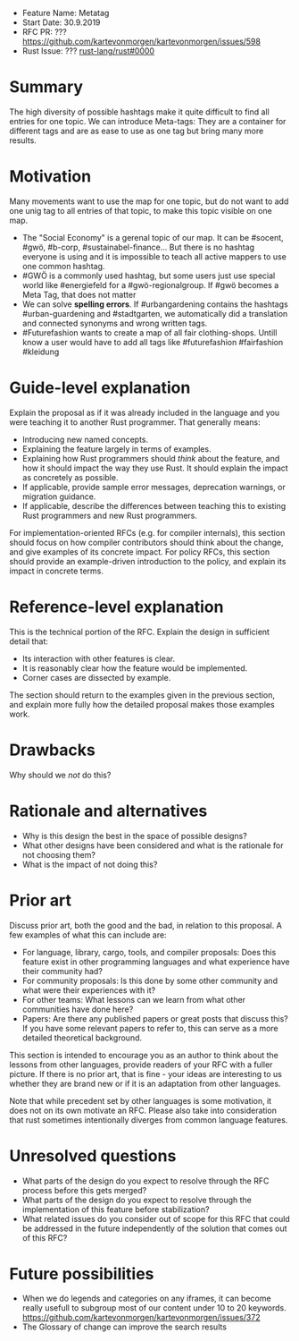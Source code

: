 - Feature Name: Metatag
- Start Date: 30.9.2019
- RFC PR: ??? https://github.com/kartevonmorgen/kartevonmorgen/issues/598
- Rust Issue: ??? [rust-lang/rust#0000](https://github.com/rust-lang/rust/issues/0000)

# Summary
[summary]: #summary

The high diversity of possible hashtags make it quite difficult to find all entries for one topic. We can introduce Meta-tags: They are a container for different tags and are as ease to use as one tag but bring many more results.

# Motivation
[motivation]: #motivation
Many movements want to use the map for one topic, but do not want to add one unig tag to all entries of that topic, to make this topic visible on one map.

- The "Social Economy" is a gerenal topic of our map. It can be #socent, #gwö, #b-corp, #sustainabel-finance... But there is no hashtag everyone is using and it is impossible to teach all active mappers to use one common hashtag.
- #GWÖ is a commonly used hashtag, but some users just use special world like #energiefeld for a #gwö-regionalgroup. If #gwö becomes a Meta Tag, that does not matter
- We can solve **spelling errors**. If #urbangardening contains the hashtags #urban-guardening and #stadtgarten, we automatically did a translation and connected synonyms and wrong written tags.
- #Futurefashion wants to create a map of all fair clothing-shops. Untill know a user would have to add all tags like #futurefashion #fairfashion #kleidung 

# Guide-level explanation
[guide-level-explanation]: #guide-level-explanation

Explain the proposal as if it was already included in the language and you were teaching it to another Rust programmer. That generally means:

- Introducing new named concepts.
- Explaining the feature largely in terms of examples.
- Explaining how Rust programmers should *think* about the feature, and how it should impact the way they use Rust. It should explain the impact as concretely as possible.
- If applicable, provide sample error messages, deprecation warnings, or migration guidance.
- If applicable, describe the differences between teaching this to existing Rust programmers and new Rust programmers.

For implementation-oriented RFCs (e.g. for compiler internals), this section should focus on how compiler contributors should think about the change, and give examples of its concrete impact. For policy RFCs, this section should provide an example-driven introduction to the policy, and explain its impact in concrete terms.

# Reference-level explanation
[reference-level-explanation]: #reference-level-explanation

This is the technical portion of the RFC. Explain the design in sufficient detail that:

- Its interaction with other features is clear.
- It is reasonably clear how the feature would be implemented.
- Corner cases are dissected by example.

The section should return to the examples given in the previous section, and explain more fully how the detailed proposal makes those examples work.

# Drawbacks
[drawbacks]: #drawbacks

Why should we *not* do this?

# Rationale and alternatives
[rationale-and-alternatives]: #rationale-and-alternatives

- Why is this design the best in the space of possible designs?
- What other designs have been considered and what is the rationale for not choosing them?
- What is the impact of not doing this?

# Prior art
[prior-art]: #prior-art

Discuss prior art, both the good and the bad, in relation to this proposal.
A few examples of what this can include are:

- For language, library, cargo, tools, and compiler proposals: Does this feature exist in other programming languages and what experience have their community had?
- For community proposals: Is this done by some other community and what were their experiences with it?
- For other teams: What lessons can we learn from what other communities have done here?
- Papers: Are there any published papers or great posts that discuss this? If you have some relevant papers to refer to, this can serve as a more detailed theoretical background.

This section is intended to encourage you as an author to think about the lessons from other languages, provide readers of your RFC with a fuller picture.
If there is no prior art, that is fine - your ideas are interesting to us whether they are brand new or if it is an adaptation from other languages.

Note that while precedent set by other languages is some motivation, it does not on its own motivate an RFC.
Please also take into consideration that rust sometimes intentionally diverges from common language features.

# Unresolved questions
[unresolved-questions]: #unresolved-questions

- What parts of the design do you expect to resolve through the RFC process before this gets merged?
- What parts of the design do you expect to resolve through the implementation of this feature before stabilization?
- What related issues do you consider out of scope for this RFC that could be addressed in the future independently of the solution that comes out of this RFC?

# Future possibilities
[future-possibilities]: #future-possibilities

- When we do legends and categories on any iframes, it can become really usefull to subgroup most of our content under 10 to 20 keywords. https://github.com/kartevonmorgen/kartevonmorgen/issues/372
- The Glossary of change can improve the search results 
